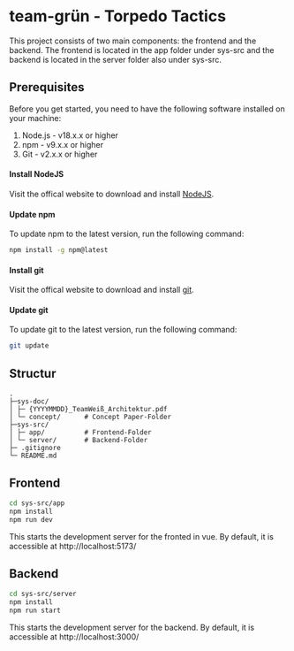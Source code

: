 # team-grün - Torpedo Tactics

This project consists of two main components: the frontend and the backend. The frontend is located in the app folder under sys-src and the backend is located in the server folder also under sys-src.

## Prerequisites

Before you get started, you need to have the following software installed on your machine:

1. Node.js - v18.x.x or higher
2. npm - v9.x.x or higher
3. Git - v2.x.x or higher

#### Install NodeJS

Visit the offical website to download and install [NodeJS](https://nodejs.org/en).

#### Update npm

To update npm to the latest version, run the following command:

```bash
npm install -g npm@latest
```

#### Install git

Visit the offical website to download and install [git](https://git-scm.com/downloads).

#### Update git

To update git to the latest version, run the following command:

```bash
git update
```

## Structur

```
.
├─sys-doc/
│ ├─ {YYYYMMDD}_TeamWeiß_Architektur.pdf
│ └─ concept/      # Concept Paper-Folder
├─sys-src/
│ ├─ app/          # Frontend-Folder
│ └─ server/       # Backend-Folder
├─ .gitignore
└─ README.md
```

## Frontend

```bash
cd sys-src/app
npm install
npm run dev
```

This starts the development server for the fronted in vue. By default, it is accessible at http://localhost:5173/

## Backend

```bash
cd sys-src/server
npm install
npm run start
```

This starts the development server for the backend. By default, it is accessible at http://localhost:3000/

